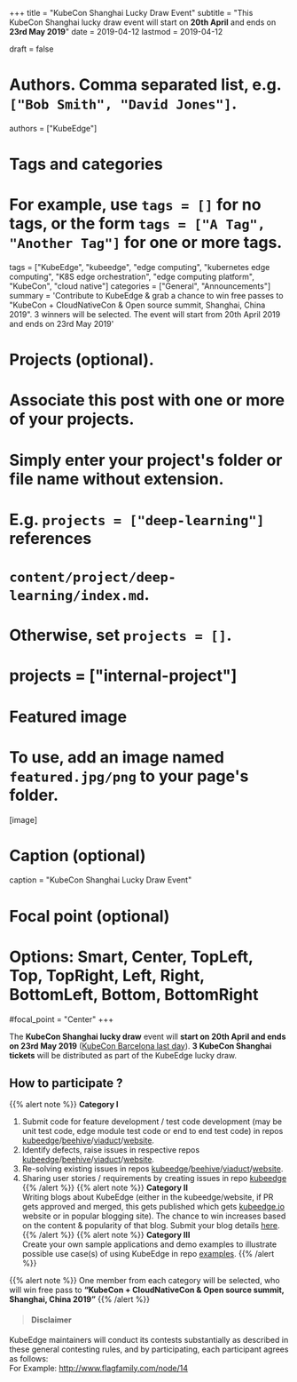 +++
title = "KubeCon Shanghai Lucky Draw Event"
subtitle = "This KubeCon Shanghai lucky draw event will start on **20th April** and ends on **23rd May 2019**"
date = 2019-04-12
lastmod = 2019-04-12

draft = false

# Authors. Comma separated list, e.g. `["Bob Smith", "David Jones"]`.
authors = ["KubeEdge"]

# Tags and categories
# For example, use `tags = []` for no tags, or the form `tags = ["A Tag", "Another Tag"]` for one or more tags.
tags = ["KubeEdge", "kubeedge", "edge computing", "kubernetes edge computing", "K8S edge orchestration", "edge computing platform", "KubeCon", "cloud native"]
categories = ["General", "Announcements"]
summary = 'Contribute to KubeEdge & grab a chance to win free passes to "KubeCon + CloudNativeCon & Open source summit, Shanghai, China 2019". 3 winners will be selected. The event will start from 20th April 2019 and ends on 23rd May 2019'

# Projects (optional).
#   Associate this post with one or more of your projects.
#   Simply enter your project's folder or file name without extension.
#   E.g. `projects = ["deep-learning"]` references 
#   `content/project/deep-learning/index.md`.
#   Otherwise, set `projects = []`.
# projects = ["internal-project"]

# Featured image
# To use, add an image named `featured.jpg/png` to your page's folder. 
[image]
  # Caption (optional)
  caption = "KubeCon Shanghai Lucky Draw Event"

  # Focal point (optional)
  # Options: Smart, Center, TopLeft, Top, TopRight, Left, Right, BottomLeft, Bottom, BottomRight
  #focal_point = "Center"
+++

The **KubeCon Shanghai lucky draw** event will **start on 20th April and ends on 23rd May 2019** ([KubeCon Barcelona last day](https://www.cncf.io/community/kubecon-cloudnativecon-events/)). **3 KubeCon Shanghai tickets** will be distributed as part of the KubeEdge lucky draw.  
  

## **How to participate ?**

{{% alert note %}}
**Category I**  

1. Submit code for feature development / test code development (may be unit test code, edge module test code or end to end test code) in repos [kubeedge](https://github.com/kubeedge/kubeedge)/[beehive](https://github.com/kubeedge/beehive)/[viaduct](https://github.com/kubeedge/viaduct)/[website](https://github.com/kubeedge/website).
2. Identify defects, raise issues in respective repos [kubeedge](https://github.com/kubeedge/kubeedge)/[beehive](https://github.com/kubeedge/beehive)/[viaduct](https://github.com/kubeedge/viaduct)/[website](https://github.com/kubeedge/website).
3. Re-solving existing issues in repos [kubeedge](https://github.com/kubeedge/kubeedge)/[beehive](https://github.com/kubeedge/beehive)/[viaduct](https://github.com/kubeedge/viaduct)/[website](https://github.com/kubeedge/website).
4. Sharing user stories / requirements by creating issues in repo [kubeedge](https://github.com/kubeedge/kubeedge)
{{% /alert %}}
{{% alert note %}}
**Category II**  
Writing blogs about KubeEdge (either in the kubeedge/website, if PR gets approved and merged, this gets published which gets [kubeedge.io](https://kubeedge.io/) website or in popular blogging site). The chance to win increases based on the content & popularity of that blog. Submit your blog details [here](https://docs.google.com/forms/d/e/1FAIpQLSd9luGaHWt5jABEQjtr11CgWLVw7Px6tJf0TIjidbl3UL_Izg/viewform).
{{% /alert %}}
{{% alert note %}}
**Category III**  
Create your own sample applications and demo examples to illustrate possible use case(s) of using KubeEdge in repo [examples](https://github.com/kubeedge/examples).
{{% /alert %}}


{{% alert note %}}
One member from each category will be selected, who will win free pass to **“KubeCon + CloudNativeCon & Open source summit, Shanghai, China 2019”**
{{% /alert %}}

>#### Disclaimer
KubeEdge maintainers will conduct its contests substantially as described in these general contesting rules, and by participating, each participant agrees as follows:  
For Example: http://www.flagfamily.com/node/14